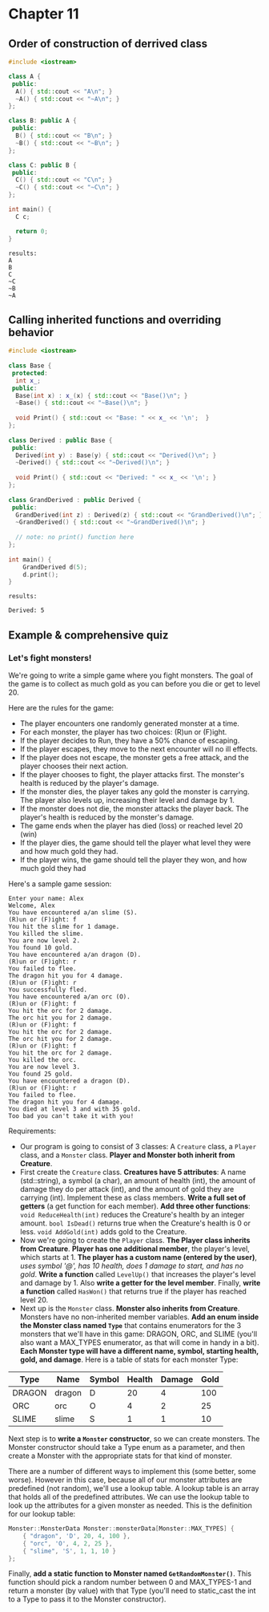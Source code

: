 # Chapter 11

## Order of construction of derrived class

```cpp
#include <iostream>

class A {
 public:
  A() { std::cout << "A\n"; }
  ~A() { std::cout << "~A\n"; }
};

class B: public A {
 public:
  B() { std::cout << "B\n"; }
  ~B() { std::cout << "~B\n"; }
};

class C: public B {
 public:
  C() { std::cout << "C\n"; }
  ~C() { std::cout << "~C\n"; }
};

int main() {
  C c;

  return 0;
}
```

```
results:
A
B
C
~C
~B
~A
```

## Calling inherited functions and overriding behavior

```cpp
#include <iostream>
 
class Base {
 protected:
  int x_;
 public:
  Base(int x) : x_(x) { std::cout << "Base()\n"; }
  ~Base() { std::cout << "~Base()\n"; }
 
  void Print() { std::cout << "Base: " << x_ << '\n';  }
};
 
class Derived : public Base {
 public:
  Derived(int y) : Base(y) { std::cout << "Derived()\n"; }
  ~Derived() { std::cout << "~Derived()\n"; }
 
  void Print() { std::cout << "Derived: " << x_ << '\n'; }
};
 
class GrandDerived : public Derived {
 public:
  GrandDerived(int z) : Derived(z) { std::cout << "GrandDerived()\n"; }
  ~GrandDerived() { std::cout << "~GrandDerived()\n"; }
 
  // note: no print() function here
};
 
int main() {
	GrandDerived d(5);
	d.print();
}
```

```
results:

Derived: 5
```

## Example & comprehensive quiz

### Let's fight monsters!

We're going to write a simple game where you fight monsters. The goal of the game is to collect as much gold as you can before you die or get to level 20.

Here are the rules for the game:

- The player encounters one randomly generated monster at a time.
- For each monster, the player has two choices: (R)un or (F)ight.
- If the player decides to Run, they have a 50% chance of escaping.
- If the player escapes, they move to the next encounter will no ill effects.
- If the player does not escape, the monster gets a free attack, and the player chooses their next action.
- If the player chooses to fight, the player attacks first. The monster's health is reduced by the player's damage.
- If the monster dies, the player takes any gold the monster is carrying. The player also levels up, increasing their level and damage by 1.
- If the monster does not die, the monster attacks the player back. The player's health is reduced by the monster's damage.
- The game ends when the player has died (loss) or reached level 20 (win)
- If the player dies, the game should tell the player what level they were and how much gold they had.
- If the player wins, the game should tell the player they won, and how much gold they had

Here's a sample game session:

```
Enter your name: Alex
Welcome, Alex
You have encountered a/an slime (S).
(R)un or (F)ight: f
You hit the slime for 1 damage.
You killed the slime.
You are now level 2.
You found 10 gold.
You have encountered a/an dragon (D).
(R)un or (F)ight: r
You failed to flee.
The dragon hit you for 4 damage.
(R)un or (F)ight: r
You successfully fled.
You have encountered a/an orc (O).
(R)un or (F)ight: f
You hit the orc for 2 damage.
The orc hit you for 2 damage.
(R)un or (F)ight: f
You hit the orc for 2 damage.
The orc hit you for 2 damage.
(R)un or (F)ight: f
You hit the orc for 2 damage.
You killed the orc.
You are now level 3.
You found 25 gold.
You have encountered a dragon (D).
(R)un or (F)ight: r
You failed to flee.
The dragon hit you for 4 damage.
You died at level 3 and with 35 gold.
Too bad you can't take it with you!
```

Requirements:

- Our program is going to consist of 3 classes: A `Creature` class, a `Player` class, and a `Monster` class. **Player and Monster both inherit from Creature**.
- First create the `Creature` class. **Creatures have 5 attributes**: A name (std::string), a symbol (a char), an amount of health (int), the amount of damage they do per attack (int), and the amount of gold they are carrying (int). Implement these as class members. **Write a full set of getters** (a get function for each member). **Add three other functions**: `void ReduceHealth(int)` reduces the Creature's health by an integer amount. `bool IsDead()` returns true when the Creature's health is 0 or less. `void AddGold(int)` adds gold to the Creature.
- Now we're going to create the `Player` class. **The Player class inherits from Creature**. **Player has one additional member**, the player's level, which starts at 1. **The player has a custom name (entered by the user)**, _uses symbol '@', has 10 health, does 1 damage to start, and has no gold_. **Write a function** called `LevelUp()` that increases the player's level and damage by 1. Also **write a getter for the level member**. Finally, **write a function** called `HasWon()` that returns true if the player has reached level 20.
- Next up is the `Monster` class. **Monster also inherits from Creature**. Monsters have no non-inherited member variables. **Add an enum inside the Monster class named `Type`** that contains enumerators for the 3 monsters that we'll have in this game: DRAGON, ORC, and SLIME (you'll also want a MAX_TYPES enumerator, as that will come in handy in a bit). **Each Monster type will have a different name, symbol, starting health, gold, and damage**. Here is a table of stats for each monster Type:

| Type   | Name   | Symbol | Health | Damage |  Gold |
|--------|--------|--------|--------|--------|-------|
| DRAGON | dragon | D      | 20     | 4      | 100   |
| ORC    | orc    | O      | 4      | 2      | 25    |
| SLIME  | slime  | S      | 1      | 1      | 10    |

Next step is to **write a `Monster` constructor**, so we can create monsters. The Monster constructor should take a Type enum as a parameter, and then create a Monster with the appropriate stats for that kind of monster.

There are a number of different ways to implement this (some better, some worse). However in this case, because all of our monster attributes are predefined (not random), we'll use a lookup table. A lookup table is an array that holds all of the predefined attributes. We can use the lookup table to look up the attributes for a given monster as needed. This is the definition for our lookup table:

```cpp
Monster::MonsterData Monster::monsterData[Monster::MAX_TYPES] {
	{ "dragon", 'D', 20, 4, 100 },
	{ "orc", 'O', 4, 2, 25 },
	{ "slime", 'S', 1, 1, 10 }
};
```

Finally, **add a static function to Monster named `GetRandomMonster()`**. This function should pick a random number between 0 and MAX_TYPES-1 and return a monster (by value) with that Type (you'll need to static_cast the int to a Type to pass it to the Monster constructor).

